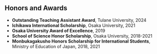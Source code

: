 ## Honors and Awards

- **Outstanding Teaching Assistant Award**, Tulane University, 2024
- **Ichikawa International Scholarship**, Osaka University, 2021
- **Osaka University Award of Excellence**, 2019
- **School of Science Honor Scholarship**, Osaka University, 2018-2021
- **Monbukagakusho Honors Scholarship for International Students**, Ministry of Education of Japan, 2018, 2021

